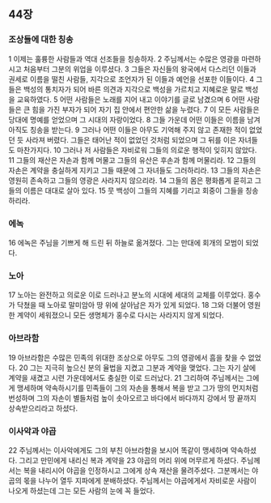 ## 44장
### 조상들에 대한 칭송
1 이제는 훌륭한 사람들과 역대 선조들을 칭송하자.
2 주님께서는 수많은 영광을 마련하시고 처음부터 그분의 위업을 이루셨다.
3 그들은 자신들의 왕국에서 다스리던 이들과 권세로 이름을 떨친 사람들, 지각으로 조언자가 된 이들과 예언을 선포한 이들이다.
4 그들은 백성의 통치자가 되어 바른 의견과 지각으로 백성을 가르치고 지혜로운 말로 백성을 교육하였다.
5 어떤 사람들은 노래를 지어 내고 이야기를 글로 남겼으며
6 어떤 사람들은 큰 힘을 가진 부자가 되어 자기 집 안에서 편안한 삶을 누렸다.
7 이 모든 사람들은 당대에 명예를 얻었으며 그 시대의 자랑이었다.
8 그들 가운데 어떤 이들은 이름을 남겨 아직도 칭송을 받는다.
9 그러나 어떤 이들은 아무도 기억해 주지 않고 존재한 적이 없었던 듯 사라져 버렸다. 그들은 태어난 적이 없었던 것처럼 되었으며 그 뒤를 이은 자녀들도 마찬가지다.
10 그러나 저 사람들은 자비로워 그들의 의로운 행적이 잊히지 않았다.
11 그들의 재산은 자손과 함께 머물고 그들의 유산은 후손과 함께 머물리라.
12 그들의 자손은 계약을 충실하게 지키고 그들 때문에 그 자녀들도 그러하리라.
13 그들의 자손은 영원히 존속하고 그들의 영광은 사라지지 않으리라.
14 그들의 몸은 평화롭게 묻히고 그들의 이름은 대대로 살아 있다.
15 뭇 백성이 그들의 지혜를 기리고 회중이 그들을 칭송하리라.
### 에녹
16 에녹은 주님을 기쁘게 해 드린 뒤 하늘로 옮겨졌다. 그는 만대에 회개의 모범이 되었다.
### 노아
17 노아는 완전하고 의로운 이로 드러나고 분노의 시대에 세대의 교체를 이루었다. 홍수가 닥쳤을 때 노아로 말미암아 땅 위에 살아남은 자가 있게 되었다.
18 그와 더불어 영원한 계약이 세워졌으니 모든 생명체가 홍수로 다시는 사라지지 않게 되었다.
### 아브라함
19 아브라함은 수많은 민족의 위대한 조상으로 아무도 그의 영광에서 흠을 찾을 수 없었다.
20 그는 지극히 높으신 분의 율법을 지켰고 그분과 계약을 맺었다. 그는 자기 살에 계약을 새겼고 시련 가운데에서도 충실한 이로 드러났다.
21 그리하여 주님께서는 그에게 맹세하며 약속하시기를 민족들이 그의 자손을 통해서 복을 받고 그가 땅의 먼지처럼 번성하며 그의 자손이 별들처럼 높이 솟아오르고 바다에서 바다까지 강에서 땅 끝까지 상속받으리라고 하셨다.
### 이사악과 야곱
22 주님께서는 이사악에게도 그의 부친 아브라함을 보시어 똑같이 맹세하며 약속하셨다. 그리고 만민에게 내리신 복과 계약을
23 야곱의 머리 위에 머무르게 하셨다. 주님께서는 복을 내리시어 야곱을 인정하시고 그에게 상속 재산을 물려주셨다. 그분께서는 야곱의 몫을 나누어 열두 지파에게 분배하셨다. 주님께서는 야곱에게서 자비로운 사람이 나오게 하셨는데 그는 모든 사람의 눈에 꼭 들었다.
